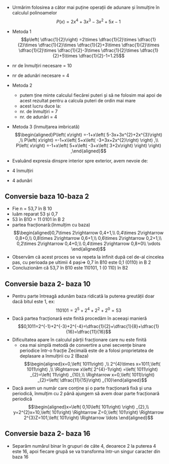 - Urmărim folosirea a câtor mai puține operații de adunare și înmulțire în calculul polinoamelor
$$P\left( x\right) =2x^{4}+3x^{3}-3x^{2}+5x-1$$
- Metoda 1
$$p\left( \dfrac{1}{2}\right) =2\times \dfrac{1}{2}\times \dfrac{1}{2}\times \dfrac{1}{2}\times \dfrac{1}{2}+3\times \dfrac{1}{2}\times \dfrac{1}{2}\times \dfrac{1}{2}-3\times \dfrac{1}{2}\times \dfrac{1}{2}+5\times \dfrac{1}{2}-1=1.25$$
- nr de înmulțiri necesare = 10
- nr de adunări necesare = 4

- Metoda 2
	- putem ține minte calculul fiecărei puteri și să ne folosim mai apoi de acest rezultat pentru a calcula puteri de ordin mai mare
	- acest lucru duce la:
	- nr. de înmulțiri = 7
	- nr. de adunări = 4

- Metoda 3 (înmulțarea imbricată)
$$\begin{aligned}P\left( x\right) =-1+x\left( 5-3x+3x^{2}+2x^{3}\right) ,\\
P\left( x\right) =-1+x\left( 5+x\left( -3+3x+2x^{2}\right) \right) ,\\
P\left( x\right) =-1+x\left( 5+x\left( -3+x\left( 3+2x\right) \right) \right) ,\end{aligned}$$
- Evaluând expresia dinspre interior spre exterior, avem nevoie de:
- 4 înmulțiri
- 4 adunări

## Conversie baza 10-baza 2
- Fie n = 53,7 în B 10
- luăm reparat 53 și 0,7
- 53 în B1O = 11 0101 în B 2
- partea fracționară:(înmulțim cu baza)
$$\begin{aligned}0,7\times 2\rightarrow 0,4+1,\\
0,4\times 2\rightarrow 0,8+0,\\
0,8\times 2\rightarrow 0,6+1,\\
0,6\times 2\rightarrow 0,2+1,\\
0,2\times 2\rightarrow 0,4+0,\\
0,4\times 2\rightarrow 0,8+0\\
\vdots \end{aligned}$$
- Observăm că acest proces se va repeta la infinit după cel de-al cincelea pas, cu perioada pe ultimii 4 pași⇒ 0,7 în B10 este 0,1 (0110) in B 2
- Concluzionăm că 53,7 în B10 este 110101, 1 (0 110) în B2

## Conversie baza 2- baza 10
- Pentru parte întreagă adunăm baza ridicată la puterea greutății doar dacă bitul este 1, ex:
$$110101=2^{5}+2^{4}+2^{2}+2^{0}=53$$
- Dacă partea fracționară este finită procedăm în aceeași manieră
$$0,1011=2^{-1}+2^{-3}+2^{-4}=\dfrac{1}{2}+\dfrac{1}{8}+\dfrac{1}{16}=\dfrac{11}{16}$$
- Dificultatea apare în calculul părții fracționare care nu este finită
	- cea mai simplă metodă de convertire a unei secvențe binare periodice într-o fracție Zecimală este de a folosi proprietatea de deplasare a înmulțirii cu 2 (Baza)
$$\begin{aligned}x=0,\left( 1011\right) ,\\
2^{4}\times x=1011,\left( 1011\right) ,\\
\Rightarrow x\left( 2^{4}-1\right) =\left( 1011\right) _{2}=\left( 11\right) _{10},\\
\Rightarrow x=0,\left( 1011)\right) _{2}=\left( \dfrac{11}{15}\right) _{10}\end{aligned}$$
- Dacă avem un număr care conține și o parte fracționară fixă și una periodică, înmulțim cu 2 până ajungem să avem doar parte fracționară periodică
$$\begin{aligned}x=\left( 0,10\left( 101\right) \right) _{2},\\
y=2^{2}x=10,\left( 101\right) \Rightarrow Z=0,\left( 101\right) \Rightarrow 2^{3}Z=101,\left( 101\right) \Rightarrow \ldots \end{aligned}$$

## Conversie baza 2- baza 16

- Separăm numărul binar în grupuri de câte 4, deoarece 2 la puterea 4 este 16, apoi fiecare grupă se va transforma într-un singur caracter din baza 16